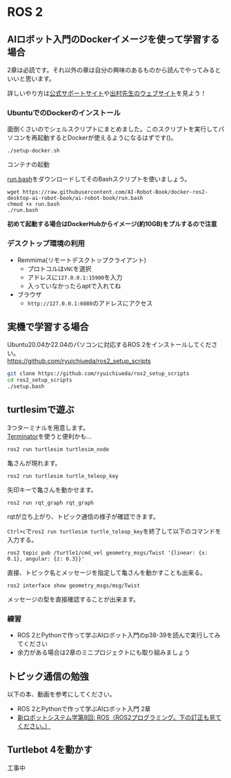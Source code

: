 # ROS 2

## AIロボット入門のDockerイメージを使って学習する場合

2章は必読です。それ以外の章は自分の興味のあるものから読んでやってみるといいと思います。

詳しいやり方は[公式サポートサイト](https://github.com/AI-Robot-Book/chapter1/tree/main/docker)や[出村先生のウェブサイト](https://demura.net/education/22323.html)を見よう！

### UbuntuでのDockerのインストール

面倒くさいのでシェルスクリプトにまとめました。このスクリプトを実行してパソコンを再起動するとDockerが使えるようになるはずです()。

```
./setup-docker.sh
```

コンテナの起動

[run.bash](https://raw.githubusercontent.com/AI-Robot-Book/docker-ros2-desktop-ai-robot-book/ai-robot-book/run.bash)をダウンロードしてそのBashスクリプトを使いましょう。

```
wget https://raw.githubusercontent.com/AI-Robot-Book/docker-ros2-desktop-ai-robot-book/ai-robot-book/run.bash
chmod +x run.bash
./run.bash
```

**初めて起動する場合はDockerHubからイメージ(約10GB)をプルするので注意**

### デスクトップ環境の利用

- Remmima(リモートデスクトップクライアント)
    - プロトコルは`VNC`を選択
    - アドレスに`127.0.0.1:15900`を入力
    - 入っていなかったらaptで入れてね
- ブラウザ
    - `http://127.0.0.1:6080`のアドレスにアクセス

## 実機で学習する場合

Ubuntu20.04か22.04のパソコンに対応するROS 2をインストールしてください。 \
https://github.com/ryuichiueda/ros2_setup_scripts

```bash
git clone https://github.com/ryuichiueda/ros2_setup_scripts
cd ros2_setup_scripts
./setup.bash
```

## turtlesimで遊ぶ

3つターミナルを用意します。 \
[Terminator](https://github.com/gnome-terminator/terminator)を使うと便利かも...

```
ros2 run turtlesim turtlesim_node
```

亀さんが現れます。

```
ros2 run turtlesim turtle_teleop_key
```

矢印キーで亀さんを動かせます。

```
ros2 run rqt_graph rqt_graph
```

rqtが立ち上がり、トピック通信の様子が確認できます。

`Ctrl+c`で`ros2 run turtlesim turtle_teleop_key`を終了して以下のコマンドを入力する。

```
ros2 topic pub /turtle1/cmd_vel geometry_msgs/Twist '{linear: {x: 0.1}, angular: {z: 0.3}}'
```

直接、トピック名とメッセージを指定して亀さんを動かすことも出来る。

```
ros2 interface show geometry_msgs/msg/Twist
```

メッセージの型を直接確認することが出来ます。

### 練習

- ROS 2とPythonで作って学ぶAIロボット入門のp38-39を読んで実行してみてください
- 余力がある場合は2章のミニプロジェクトにも取り組みましょう

## トピック通信の勉強

以下の本、動画を参考にしてください。

- ROS 2とPythonで作って学ぶAIロボット入門 2章
- [新ロボットシステム学第8回: ROS（ROS2プログラミング。下の訂正も見てください。）](https://youtu.be/mBhtD08f5KY)

## Turtlebot 4を動かす

工事中
